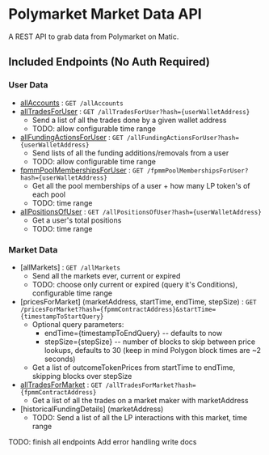 # Polymarket Market Data API

A REST API to grab data from Polymarket on Matic.

## Included Endpoints (No Auth Required)
### User Data
* [allAccounts](allAccounts.md) : `GET /allAccounts`
* [allTradesForUser](allTradesForUser.md) : `GET /allTradesForUser?hash={userWalletAddress}`
    - Send a list of all the trades done by a given wallet address
    - TODO: allow configurable time range
* [allFundingActionsForUser](allFundingActionsForUser.md) : `GET /allFundingActionsForUser?hash={userWalletAddress}`
    - Send lists of all the funding additions/removals from a user
    - TODO: allow configurable time range
* [fpmmPoolMembershipsForUser](fpmmPoolMembershipsForUser.md) : `GET /fpmmPoolMembershipsForUser?hash={userWalletAddress}`
    - Get all the pool memberships of a user + how many LP token's of each pool
    - TODO: time range
* [allPositionsOfUser](allPositionsOfUser.md) : `GET /allPositionsOfUser?hash={userWalletAddress}`
    - Get a user's total positions
    - TODO: time range

### Market Data
* [allMarkets] : `GET /allMarkets`
    - Send all the markets ever, current or expired
    - TODO: choose only current or expired (query it's Conditions), configurable time range
* [pricesForMarket] (marketAddress, startTime, endTime, stepSize) : `GET /pricesForMarket?hash={fpmmContractAddress}&startTime={timestampToStartQuery}`
    - Optional query parameters:
        - endTime={timestampToEndQuery} -- defaults to now
        - stepSize={stepSize} -- number of blocks to skip between price lookups, defaults to 30 (keep in mind Polygon block times are ~2 seconds)
    - Get a list of outcomeTokenPrices from startTime to endTime, skipping blocks over stepSize
* [allTradesForMarket](marketAddress, ) : `GET /allTradesForMarket?hash={fpmmContractAddress}`
    - Get a list of all the trades on a market maker with marketAddress
* [historicalFundingDetails] (marketAddress)
    - TODO: Send a list of all the LP interactions with this market, time range


TODO:
finish all endpoints
Add error handling
write docs